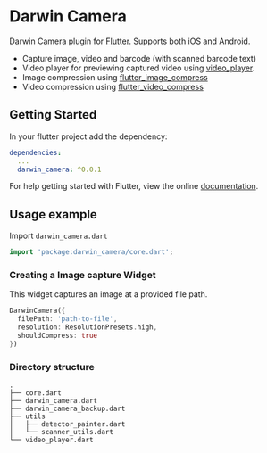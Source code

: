 # Darwin Camera

Darwin Camera plugin for [Flutter](https://flutter.io).
Supports both iOS and Android.

* Capture image, video and barcode (with scanned barcode text)
* Video player for previewing captured video using [video_player](https://pub.dev/packages/video_player).
* Image compression using [flutter_image_compress](https://pub.dev/packages/flutter_image_compress)
* Video compression using [flutter_video_compress](https://pub.dev/packages/flutter_video_compress)

## Getting Started

In your flutter project add the dependency:

```yml
dependencies:
  ...
  darwin_camera: ^0.0.1
```

For help getting started with Flutter, view the online
[documentation](https://flutter.io/).

## Usage example



Import `darwin_camera.dart`

```dart
import 'package:darwin_camera/core.dart';
```

### Creating a Image capture Widget

This widget captures an image at a provided file path.

```dart
DarwinCamera({
  filePath: 'path-to-file',
  resolution: ResolutionPresets.high,
  shouldCompress: true
})
```

### Directory structure

```
.
├── core.dart
├── darwin_camera.dart
├── darwin_camera_backup.dart
├── utils
│   ├── detector_painter.dart
│   └── scanner_utils.dart
└── video_player.dart
```

